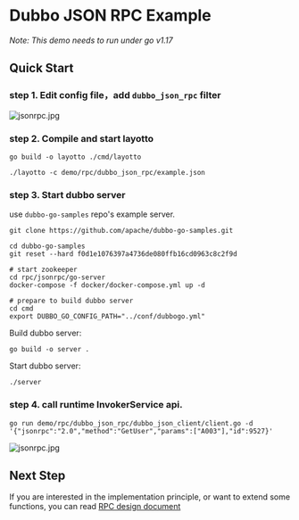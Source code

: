 # Dubbo JSON RPC Example
*Note: This demo needs to run under go v1.17*
## Quick Start
### step 1. Edit config file，add `dubbo_json_rpc` filter

![jsonrpc.jpg](../../../img/rpc/jsonrpc.jpg)

### step 2. Compile and start layotto

```shell @if.not.exist layotto
go build -o layotto ./cmd/layotto
```

```shell @background
./layotto -c demo/rpc/dubbo_json_rpc/example.json
```

### step 3. Start dubbo server

use `dubbo-go-samples` repo's example server.

```shell @if.not.exist dubbo-go-samples
git clone https://github.com/apache/dubbo-go-samples.git
```

```shell
cd dubbo-go-samples
git reset --hard f0d1e1076397a4736de080ffb16cd0963c8c2f9d

# start zookeeper
cd rpc/jsonrpc/go-server
docker-compose -f docker/docker-compose.yml up -d

# prepare to build dubbo server
cd cmd
export DUBBO_GO_CONFIG_PATH="../conf/dubbogo.yml"
```

Build dubbo server:

```shell @if.not.exist server
go build -o server .
```

Start dubbo server:

```shell @background.sleep 3s
./server
```

### step 4. call runtime InvokerService api.

```shell @cd ${project_path}
go run demo/rpc/dubbo_json_rpc/dubbo_json_client/client.go -d '{"jsonrpc":"2.0","method":"GetUser","params":["A003"],"id":9527}'
```

![jsonrpc.jpg](../../../img/rpc/jsonrpcresult.jpg)

## Next Step

If you are interested in the implementation principle, or want to extend some functions, you can read [RPC design document](en/design/rpc/rpc-design-doc.md)
